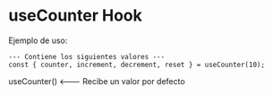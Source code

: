 # useCounter Hook

Ejemplo de uso:

    --- Contiene los siguientes valores ---
    const { counter, increment, decrement, reset } = useCounter(10);


useCounter() <--- Recibe un valor por defecto